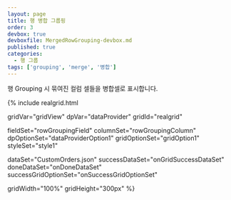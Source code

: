 ```yaml
---
layout: page
title: 행 병합 그룹핑
order: 3
devbox: true
devboxfile: MergedRowGrouping-devbox.md
published: true
categories:
  - 행 그룹
tags: ['grouping', 'merge', '병합']
---
```


행 Grouping 시 묶여진 컬럼 셀들을 병합셀로 표시합니다. 

<script>
var onGridSuccessDataSet = function(data, textStatus, jqXHR) {
  dataProvider.setRows(data);
}
var onDoneDataSet = function() {
  
}
var onSuccessGridOptionSet = function() {
  gridView.setPanel({visible: true})
  gridView.setRowGroup({mergeMode:true, expandedAdornments: "footer", collapsedAdornments:"footer"})
}

</script>

{% include realgrid.html

  gridVar="gridView"
  dpVar="dataProvider"
  gridId="realgrid"

  fieldSet="rowGroupingField"
  columnSet="rowGroupingColumn"
  dpOptionSet="dataProviderOption1"
  gridOptionSet="gridOption1"
  styleSet="style1"

  dataSet="CustomOrders.json"
  successDataSet="onGridSuccessDataSet"  
  doneDataSet="onDoneDataSet"
  successGridOptionSet="onSuccessGridOptionSet"

  gridWidth="100%"
  gridHeight="300px" %}